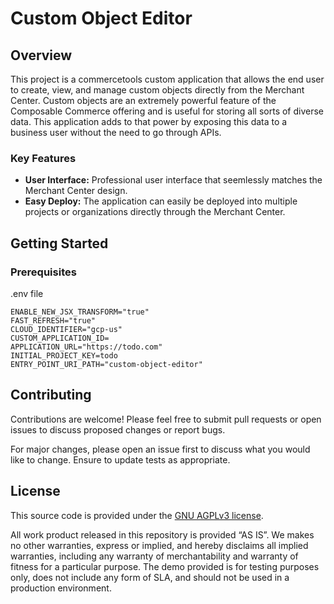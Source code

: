 
# Custom Object Editor

## Overview
This project is a commercetools custom application that allows the end user to create, view, and manage custom objects directly from the Merchant Center. Custom objects are an extremely powerful feature of the Composable Commerce offering and is useful for storing all sorts of diverse data. This application adds to that power by exposing this data to a business user without the need to go through APIs.

### Key Features
- **User Interface:** Professional user interface that seemlessly matches the Merchant Center design.
- **Easy Deploy:** The application can easily be deployed into multiple projects or organizations directly through the Merchant Center.


## Getting Started

### Prerequisites
.env file
```
ENABLE_NEW_JSX_TRANSFORM="true"
FAST_REFRESH="true"
CLOUD_IDENTIFIER="gcp-us"
CUSTOM_APPLICATION_ID=
APPLICATION_URL="https://todo.com"
INITIAL_PROJECT_KEY=todo
ENTRY_POINT_URI_PATH="custom-object-editor"
```


## Contributing
Contributions are welcome! Please feel free to submit pull requests or open issues to discuss proposed changes or report bugs.

For major changes, please open an issue first to discuss what you would like to change. Ensure to update tests as appropriate.

## License

This source code is provided under the [GNU AGPLv3 license](https://www.gnu.org/licenses/agpl-3.0.en.html).

All work product released in this repository is provided ​“AS IS”. We makes no other warranties, express or implied, and hereby disclaims all implied warranties, including any warranty of merchantability and warranty of fitness for a particular purpose. The demo provided is for testing purposes only, does not include any form of SLA, and should not be used in a production environment.
